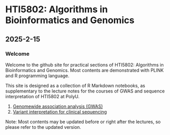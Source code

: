 # HTI5802: Algorithms in Bioinformatics and Genomics


## 2025-2-15

### Welcome

Welcome to the github site for practical sections of HTI5802: Algorithms in Bioinformatics and Genomics. Most contents are demonstrated with PLINK and R programming language.

This site is designed as a collection of R Markdown notebooks, as supplementary to the lecture notes for the courses of GWAS and sequence interpretation of HTI5802 at PolyU.

1. [Genomewide association analysis (GWAS)]()
2. [Variant interpretation for clinical sequencing]()

Note: Most contents may be updated before or right after the lectures, so please refer to the updated version.
